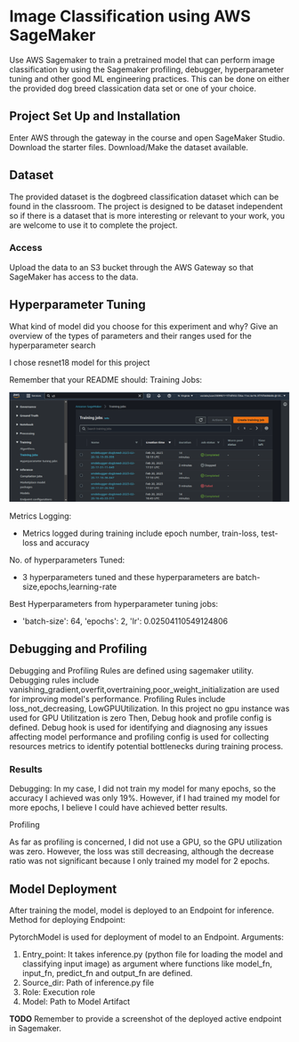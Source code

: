 # Image Classification using AWS SageMaker

Use AWS Sagemaker to train a pretrained model that can perform image classification by using the Sagemaker profiling, debugger, hyperparameter tuning and other good ML engineering practices. This can be done on either the provided dog breed classication data set or one of your choice.

## Project Set Up and Installation
Enter AWS through the gateway in the course and open SageMaker Studio. 
Download the starter files.
Download/Make the dataset available. 

## Dataset
The provided dataset is the dogbreed classification dataset which can be found in the classroom.
The project is designed to be dataset independent so if there is a dataset that is more interesting or relevant to your work, you are welcome to use it to complete the project.

### Access
Upload the data to an S3 bucket through the AWS Gateway so that SageMaker has access to the data. 

## Hyperparameter Tuning
What kind of model did you choose for this experiment and why? Give an overview of the types of parameters and their ranges used for the hyperparameter search

I chose resnet18 model for this project


Remember that your README should:
Training Jobs:

 ![alt text](./trainingjobs.png)

Metrics Logging:
- Metrics logged during training include epoch number, train-loss, test-loss and accuracy

No. of hyperparameters Tuned:
- 3 hyperparameters tuned and these hyperparameters are batch-size,epochs,learning-rate 

Best Hyperparameters from hyperparameter tuning jobs:
- 'batch-size': 64, 'epochs': 2, 'lr': 0.02504110549124806

## Debugging and Profiling
Debugging and Profiling Rules are defined using sagemaker utility.
Debugging rules include vanishing_gradient,overfit,overtraining,poor_weight_initialization are used for improving model's performance.
Profiling Rules include loss_not_decreasing, LowGPUUtilization. In this project no gpu instance was used for GPU Utilitzation is zero
Then, Debug hook and profile config is defined. Debug hook is used for identifying and diagnosing any issues affecting model performance and profiling config is used for collecting resources metrics to identify potential bottlenecks during training process.
   

### Results
Debugging:
In my case, I did not train my model for many epochs, so the accuracy I achieved was only 19%. However, if I had trained my model for more epochs, I 
believe I could have achieved better results. 

Profiling

As far as profiling is concerned, I did not use a GPU, so the GPU utilization was zero. However, the loss was still decreasing, although the decrease ratio was not significant because I only trained my model for 2 epochs.


## Model Deployment
After training the model, model is deployed to an Endpoint for inference. 
Method for deploying Endpoint:

PytorchModel is used for deployment of model to an Endpoint. 
Arguments:
1. Entry_point:
It takes inference.py (python file for loading the model and classifying input image) as argument where functions like model_fn, input_fn, predict_fn and output_fn are defined. 
2. Source_dir:
Path of inference.py file
3. Role:
Execution role
4. Model:
Path to Model Artifact

**TODO** Remember to provide a screenshot of the deployed active endpoint in Sagemaker.

